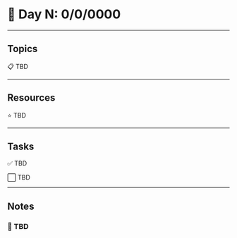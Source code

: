 # :calendar: Day N: 0/0/0000

---

## Topics

:clipboard: TBD

---

## Resources

:star: TBD

---

## Tasks

:white_check_mark: TBD

:white_large_square: TBD

---

## Notes

### :notebook: TBD

